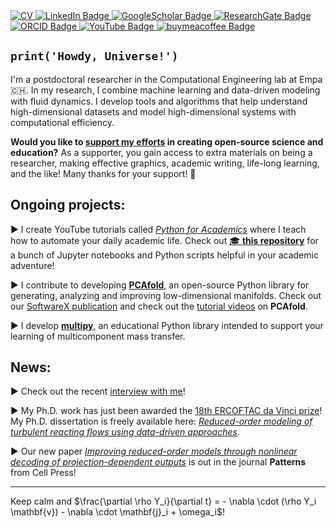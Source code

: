 <a href="https://github.com/kamilazdybal/kamilazdybal.github.io/raw/main/CV-kamila-zdybal.pdf">
  <img src="https://img.shields.io/badge/download_my_CV-gainsboro?style=for-the-badge&logo=latex&logoColor=black" alt="CV"/>
</a>
<a href="https://www.linkedin.com/in/kamila-zdybal/">
  <img src="https://img.shields.io/badge/LinkedIn-blue?style=for-the-badge&logo=linkedin&logoColor=white" alt="LinkedIn Badge"/>
</a>  
<a href="https://scholar.google.com/citations?user=EI_up1gAAAAJ&hl=en&oi=ao">
  <img src="https://img.shields.io/badge/GoogleScholar-critical?style=for-the-badge&logo=googlescholar&logoColor=white" alt="GoogleScholar Badge"/>
</a>
<a href="https://www.researchgate.net/profile/Kamila-Zdybal">
  <img src="https://img.shields.io/badge/ResearchGate-lightseagreen?style=for-the-badge&logo=researchgate&logoColor=white" alt="ResearchGate Badge"/>
</a>
<a href="https://orcid.org/0000-0002-3952-3824">
  <img src="https://img.shields.io/badge/orcid-green?style=for-the-badge&logo=orcid&logoColor=white" alt="ORCID Badge"/>
</a>
<a href="https://www.youtube.com/channel/UCv_HIIdhPlJKdew31vXgt4g">
  <img src="https://img.shields.io/badge/youtube-firebrick?style=for-the-badge&logo=youtube&logoColor=white" alt="YouTube Badge"/>
</a>
<a href="https://www.buymeacoffee.com/kamilazdybal">
  <img src="https://img.shields.io/badge/buy_me_a_coffee-yellow?style=for-the-badge&logo=buymeacoffee&logoColor=white" alt="buymeacoffee Badge"/>
</a>

## `print('Howdy, Universe!')`

I'm a postdoctoral researcher in the Computational Engineering lab at Empa 🇨🇭. In my research, I combine machine learning and data-driven modeling with fluid dynamics. I develop tools and algorithms that help understand high-dimensional datasets and model high-dimensional systems with computational efficiency.

**Would you like to [support my efforts](https://buymeacoffee.com/kamilazdybal) in creating open-source science and education?** As a supporter, you gain access to extra materials on being a researcher, making effective graphics, academic writing, life-long learning, and the like! Many thanks for your support! 🚀

## Ongoing projects:

► I create YouTube tutorials called [*Python for Academics*](https://www.youtube.com/playlist?list=PL7gWbAt3_3KEuRQfwFeI_RH3EZr87nslf) where I teach how to automate your daily academic life.
Check out [🎓 **this repository**](https://github.com/kamilazdybal/python-for-academics) for a bunch of Jupyter notebooks and Python scripts helpful in your academic adventure!

► I contribute to developing [**PCAfold**](https://pcafold.readthedocs.io/), an open-source Python library for generating, analyzing and improving low-dimensional manifolds. Check out our [SoftwareX publication](https://authors.elsevier.com/sd/article/S2352711020303435) and check out the [tutorial videos](https://www.youtube.com/playlist?list=PL7gWbAt3_3KFYchpPZKv2xJHD8q1Wjr-i) on **PCAfold**.

► I develop [**multipy**](https://multipy-lib.readthedocs.io/), an educational Python library intended to support your learning of multicomponent mass transfer.

## News:

► Check out the recent [interview with me](https://www.ercoftac.org/about/ercoftac-da-vinci-competition/18th-da-vinci-2023/kamila-zdybal/)!

► My Ph.D. work has just been awarded the [18th ERCOFTAC da Vinci prize](https://www.ercoftac.org/about/ercoftac-da-vinci-competition/18th-da-vinci-2023/)! My Ph.D. dissertation is freely available here: [*Reduced-order modeling of turbulent reacting flows using data-driven approaches*](https://www.researchgate.net/publication/370097058_Reduced-order_modeling_of_turbulent_reacting_flows_using_data-driven_approaches).

► Our new paper [*Improving reduced-order models through nonlinear decoding of projection-dependent outputs*](https://doi.org/10.1016/j.patter.2023.100859) is out in the journal **Patterns** from Cell Press!

------

Keep calm and $\frac{\partial \rho Y_i}{\partial t} = - \nabla \cdot (\rho Y_i \mathbf{v}) - \nabla \cdot \mathbf{j}_i + \omega_i$!

